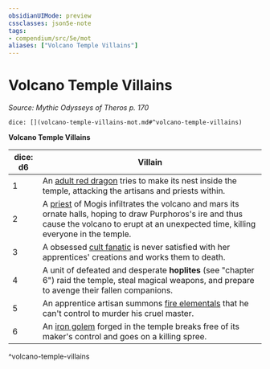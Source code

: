 ```yaml
---
obsidianUIMode: preview
cssclasses: json5e-note
tags:
- compendium/src/5e/mot
aliases: ["Volcano Temple Villains"]
---
```

# Volcano Temple Villains
*Source: Mythic Odysseys of Theros p. 170* 

`dice: [](volcano-temple-villains-mot.md#^volcano-temple-villains)`

**Volcano Temple Villains**

| dice: d6 | Villain |
|----------|---------|
| 1 | An [adult red dragon](/2-Mechanics/CLI/bestiary/dragon/adult-red-dragon.md) tries to make its nest inside the temple, attacking the artisans and priests within. |
| 2 | A [priest](/2-Mechanics/CLI/bestiary/humanoid/priest.md) of Mogis infiltrates the volcano and mars its ornate halls, hoping to draw Purphoros's ire and thus cause the volcano to erupt at an unexpected time, killing everyone in the temple. |
| 3 | A obsessed [cult fanatic](/2-Mechanics/CLI/bestiary/humanoid/cult-fanatic.md) is never satisfied with her apprentices' creations and works them to death. |
| 4 | A unit of defeated and desperate **hoplites** (see "chapter 6") raid the temple, steal magical weapons, and prepare to avenge their fallen companions. |
| 5 | An apprentice artisan summons [fire elementals](/2-Mechanics/CLI/bestiary/elemental/fire-elemental.md) that he can't control to murder his cruel master. |
| 6 | An [iron golem](/2-Mechanics/CLI/bestiary/construct/iron-golem.md) forged in the temple breaks free of its maker's control and goes on a killing spree. |
^volcano-temple-villains